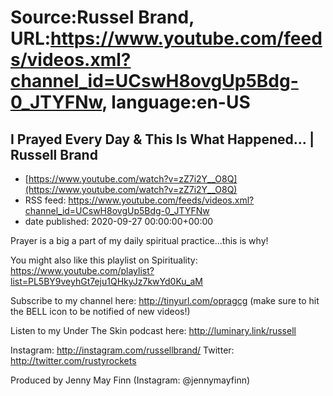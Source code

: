 # Source:Russel Brand, URL:https://www.youtube.com/feeds/videos.xml?channel_id=UCswH8ovgUp5Bdg-0_JTYFNw, language:en-US

## I Prayed Every Day & This Is What Happened... | Russell Brand
 - [https://www.youtube.com/watch?v=zZ7i2Y__O8Q](https://www.youtube.com/watch?v=zZ7i2Y__O8Q)
 - RSS feed: https://www.youtube.com/feeds/videos.xml?channel_id=UCswH8ovgUp5Bdg-0_JTYFNw
 - date published: 2020-09-27 00:00:00+00:00

Prayer is a big a part of my daily spiritual practice...this is why!

You might also like this playlist on Spirituality: https://www.youtube.com/playlist?list=PL5BY9veyhGt7eju1QHkyJz7kwYd0Ku_aM

Subscribe to my channel here: http://tinyurl.com/opragcg
(make sure to hit the BELL icon to be notified of new videos!)

Listen to my Under The Skin podcast here: 
http://luminary.link/russell

Instagram: http://instagram.com/russellbrand/
Twitter: http://twitter.com/rustyrockets

Produced by Jenny May Finn (Instagram: @jennymayfinn)


